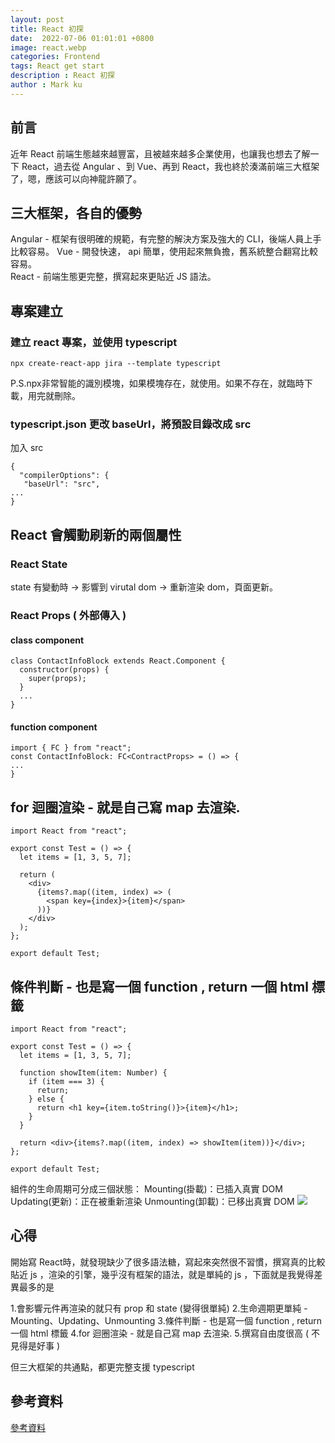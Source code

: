```yaml
---
layout: post
title: React 初探
date:  2022-07-06 01:01:01 +0800
image: react.webp
categories: Frontend
tags: React get start
description : React 初探
author : Mark ku
---
```


## 前言
近年 React 前端生態越來越豐富，且被越來越多企業使用，也讓我也想去了解一下 React，過去從 Angular 、到 Vue、再到 React，我也終於湊滿前端三大框架了，嗯，應該可以向神龍許願了。

## 三大框架，各自的優勢
Angular - 框架有很明確的規範，有完整的解決方案及強大的 CLI，後端人員上手比較容易。
Vue - 開發快速， api 簡單，使用起來無負擔，舊系統整合翻寫比較容易。  
React - 前端生態更完整，撰寫起來更貼近 JS 語法。  

## 專案建立
### 建立 react 專案，並使用 typescript 
```
npx create-react-app jira --template typescript
```
P.S.npx非常智能的識別模塊，如果模塊存在，就使用。如果不存在，就臨時下載，用完就刪除。


### typescript.json 更改 baseUrl，將預設目錄改成 src

加入 src  
```
{
  "compilerOptions": {
   "baseUrl": "src",
...
}
```

## React 會觸動刷新的兩個屬性
### React State  
state 有變動時 -> 影響到 virutal dom -> 重新渲染 dom，頁面更新。  
### React Props ( 外部傳入 )
#### class component 
```
class ContactInfoBlock extends React.Component {
  constructor(props) {
    super(props);
  } 
  ...
}
```
#### function component
```
import { FC } from "react";
const ContactInfoBlock: FC<ContractProps> = () => {
...
}	
```

## for 迴圈渲染 - 就是自己寫 map 去渲染.

```
import React from "react";

export const Test = () => {
  let items = [1, 3, 5, 7];

  return (
    <div>
      {items?.map((item, index) => (
        <span key={index}>{item}</span>
      ))}
    </div>
  );
};

export default Test;
```

## 條件判斷  -  也是寫一個 function , return 一個 html 標籤
```
import React from "react";

export const Test = () => {
  let items = [1, 3, 5, 7];

  function showItem(item: Number) {
    if (item === 3) {
      return;
    } else {
      return <h1 key={item.toString()}>{item}</h1>;
    }
  }

  return <div>{items?.map((item, index) => showItem(item))}</div>;
};

export default Test;
```

組件的生命周期可分成三個狀態：
Mounting(掛載)：已插入真實 DOM
Updating(更新)：正在被重新渲染
Unmounting(卸載)：已移出真實 DOM
![](https://i.imgur.com/KnnGOO7.png)


## 心得
開始寫 React時，就發現缺少了很多語法糖，寫起來突然很不習慣，撰寫真的比較貼近 js ，渲染的引擎，幾乎沒有框架的語法，就是單純的 js ，下面就是我覺得差異最多的是  

1.會影響元件再渲染的就只有 prop 和 state  (變得很單純)
2.生命週期更單純 - Mounting、Updating、Unmounting
3.條件判斷  -  也是寫一個 function , return 一個 html 標籤
4.for 迴圈渲染 - 就是自己寫 map 去渲染.
5.撰寫自由度很高 ( 不見得是好事 )

但三大框架的共通點，都更完整支援 typescript


## 參考資料
[參考資料](https://www.runoob.com/react/react-component-life-cycle.html)  